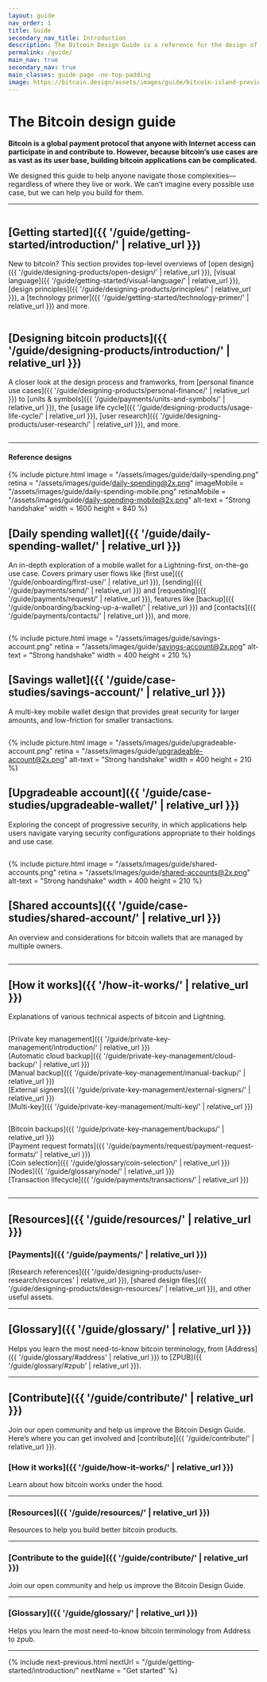 ```yaml
---
layout: guide
nav_order: 1
title: Guide
secondary_nav_title: Introduction
description: The Bitcoin Design Guide is a reference for the design of bitcoin applications.
permalink: /guide/
main_nav: true
secondary_nav: true
main_classes: guide-page -no-top-padding
image: https://bitcoin.design/assets/images/guide/bitcoin-island-preview.jpg
---
```


<!--

Introduction to the guide

- Why it exists
- What's in it
- How to use it
- How to contribute

Illustration sources

- https://www.figma.com/file/qzvCvqhSRx3Jq8aywaSjlr/Bitcoin-Design-Guide-Illustrations-CO?node-id=238%3A3

-->

# The Bitcoin design guide

**Bitcoin is a global payment protocol that anyone with Internet access can participate in and contribute to. However, because bitcoin’s use cases are as vast as its user base, building bitcoin applications can be complicated.**

We designed this guide to help anyone navigate those complexities—regardless of where they live or work. We can’t imagine every possible use case, but we can help you build for them.

---

<div class="columns-desktop -two">
<div class="column" markdown="1">

<h2 class="h3" markdown="1">[Getting started]({{ '/guide/getting-started/introduction/' | relative_url }})</h2>

New to bitcoin? This section provides top-level overviews of [open design]({{ '/guide/designing-products/open-design/' | relative_url }}), [visual language]({{ '/guide/getting-started/visual-language/' | relative_url }}), [design principles]({{ '/guide/designing-products/principles/' | relative_url }}), a [technology primer]({{ '/guide/getting-started/technology-primer/' | relative_url }}) and more.

</div>
<div class="column" markdown="1">

<h2 class="h3" markdown="1">[Designing bitcoin products]({{ '/guide/designing-products/introduction/' | relative_url }})</h2>

A closer look at the design process and framworks, from [personal finance use cases]({{ '/guide/designing-products/personal-finance/' | relative_url }}) to [units & symbols]({{ '/guide/payments/units-and-symbols/' | relative_url }}), the [usage life cycle]({{ '/guide/designing-products/usage-life-cycle/' | relative_url }}), [user research]({{ '/guide/designing-products/user-research/' | relative_url }}), and more.

</div>
</div>

---

<h4 class="h3" markdown="1">Reference designs</h4>

{% include picture.html
   image = "/assets/images/guide/daily-spending.png"
   retina = "/assets/images/guide/daily-spending@2x.png"
   imageMobile = "/assets/images/guide/daily-spending-mobile.png"
   retinaMobile = "/assets/images/guide/daily-spending-mobile@2x.png"
   alt-text = "Strong handshake"
   width = 1600
   height = 840
%}

<h2 class="h3" markdown="1">[Daily spending wallet]({{ '/guide/daily-spending-wallet/' | relative_url }})</h2>

An in-depth exploration of a mobile wallet for a Lightning-first, on-the-go use case. Covers primary user flows like [first use]({{ '/guide/onboarding/first-use/' | relative_url }}), [sending]({{ '/guide/payments/send/' | relative_url }}) and [requesting]({{ '/guide/payments/request/' | relative_url }}), features like [backup]({{ '/guide/onboarding/backing-up-a-wallet/' | relative_url }}) and [contacts]({{ '/guide/payments/contacts/' | relative_url }}), and more.

<div class="columns-desktop -two -ref">
<div class="column" markdown="1">

{% include picture.html
   image = "/assets/images/guide/savings-account.png"
   retina = "/assets/images/guide/savings-account@2x.png"
   alt-text = "Strong handshake"
   width = 400
   height = 210
%}

<h2 class="h3" markdown="1">[Savings wallet]({{ '/guide/case-studies/savings-account/' | relative_url }})</h2>

A multi-key mobile wallet design that provides great security for larger amounts, and low-friction for smaller transactions.

</div>
<div class="column" markdown="1">

{% include picture.html
   image = "/assets/images/guide/upgradeable-account.png"
   retina = "/assets/images/guide/upgradeable-account@2x.png"
   alt-text = "Strong handshake"
   width = 400
   height = 210
%}

<h2 class="h3" markdown="1">[Upgradeable account]({{ '/guide/case-studies/upgradeable-wallet/' | relative_url }})</h2>

Exploring the concept of progressive security, in which applications help users navigate varying security configurations appropriate to their holdings and use case.

</div>
</div>

<div class="columns-desktop -two -ref">
<div class="column" markdown="1">

{% include picture.html
   image = "/assets/images/guide/shared-accounts.png"
   retina = "/assets/images/guide/shared-accounts@2x.png"
   alt-text = "Strong handshake"
   width = 400
   height = 210
%}

<h2 class="h3" markdown="1">[Shared accounts]({{ '/guide/case-studies/shared-account/' | relative_url }})</h2>

An overview and considerations for bitcoin wallets that are managed by multiple owners.

</div>
<div class="column -blank" markdown="1">

</div>
</div>

---

<h2 class="h3" markdown="1">[How it works]({{ '/how-it-works/' | relative_url }})</h2>

Explanations of various technical aspects of bitcoin and Lightning.

<div class="columns-desktop -two -how">
<div class="column" markdown="1">

[Private key management]({{ '/guide/private-key-management/introduction/' | relative_url }})<br />
[Automatic cloud backup]({{ '/guide/private-key-management/cloud-backup/' | relative_url }})<br />
[Manual backup]({{ '/guide/private-key-management/manual-backup/' | relative_url }})<br />
[External signers]({{ '/guide/private-key-management/external-signers/' | relative_url }})<br />
[Multi-key]({{ '/guide/private-key-management/multi-key/' | relative_url }})

</div>
<div class="column" markdown="1">

[Bitcoin backups]({{ '/guide/private-key-management/backups/' | relative_url }})<br />
[Payment request formats]({{ '/guide/payments/request/payment-request-formats/' | relative_url }})<br />
[Coin selection]({{ '/guide/glossary/coin-selection/' | relative_url }})<br />
[Nodes]({{ '/guide/glossary/node/' | relative_url }})<br />
[Transaction lifecycle]({{ '/guide/payments/transactions/' | relative_url }})

</div>
</div>

---

<h2 class="h3" markdown="1">[Resources]({{ '/guide/resources/' | relative_url }})</h2>

### [Payments]({{ '/guide/payments/' | relative_url }})


[Research references]({{ '/guide/designing-products/user-research/resources' | relative_url }}), [shared design files]({{ '/guide/designing-products/design-resources/' | relative_url }}), and other useful assets.

---

<h2 class="h3" markdown="1">[Glossary]({{ '/guide/glossary/' | relative_url }})</h2>

Helps you learn the most need-to-know bitcoin terminology, from [Address]({{ '/guide/glossary/#address' | relative_url }}) to [ZPUB]({{ '/guide/glossary/#zpub' | relative_url }}).

---


<h2 class="h3" markdown="1">[Contribute]({{ '/guide/contribute/' | relative_url }})</h2>

Join our open community and help us improve the Bitcoin Design Guide. Here’s where you can get involved and [contribute]({{ '/guide/contribute/' | relative_url }}).

### [How it works]({{ '/guide/how-it-works/' | relative_url }})

Learn about how bitcoin works under the hood.

---

### [Resources]({{ '/guide/resources/' | relative_url }})

Resources to help you build better bitcoin products.

---

### [Contribute to the guide]({{ '/guide/contribute/' | relative_url }})

Join our open community and help us improve the Bitcoin Design Guide.

---

### [Glossary]({{ '/guide/glossary/' | relative_url }})

Helps you learn the most need-to-know bitcoin terminology from Address to zpub.


---

{% include next-previous.html
   nextUrl = "/guide/getting-started/introduction/"
   nextName = "Get started"
%}
